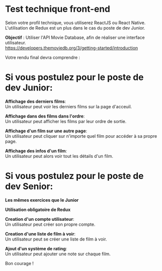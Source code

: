 # Test technique front-end

Selon votre profil technique, vous utiliserez ReactJS ou React Native.  
L'utilisation de Redux est un plus dans le cas du poste de dev Junior.

__Objectif__ : Utiliser l'API Movie Database, afin de réaliser une interface utilisateur.  
https://developers.themoviedb.org/3/getting-started/introduction

Votre rendu final devra comprendre :

# Si vous postulez pour le poste de dev Junior:

__Affichage des derniers films__:<br/>
Un utilisateur peut voir les derniers films sur la page d'acceuil.

__Affichage dans des films dans l'ordre__:<br/>
Un utilisateur peut afficher les films par leur ordre de sortie. 

__Affichage d'un film sur une autre page__:<br/>
Un utilisateur peut cliquer sur n'importe quel film pour accéder à sa propre page.

__Affichage des infos d'un film__:<br/>
Un utilisateur peut alors voir tout les détails d'un film.

# Si vous postulez pour le poste de dev Senior: 

__Les mêmes exercices que le Junior__

__Utilisation obligatoire de Redux__

__Creation d'un compte utilisateur__:<br/>
Un utilisateur peut créer son propre compte.

__Creation d'une liste de film à voir__:<br/>
Un utilisateur peut se créer une liste de film à voir. 

__Ajout d'un système de rating__:<br/>
Un utilisateur peut ajouter une note sur chaque film.

Bon courage ! 
